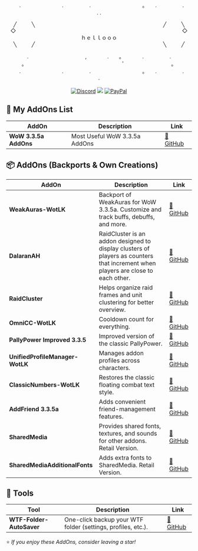 <div align="center">
　.　　　　　　　　.　　　　　.　　　　　　　　　　。　　.　　　　　.　　　　　　　　. .　　　

╱⠀⠀⠀⠀╲⠀⠀⠀⠀⠀⠀⠀⠀⠀⠀⠀⠀⠀⠀⠀⠀⠀⠀⠀⠀⠀⠀⠀⠀⠀⠀⠀⠀⠀⠀⠀⠀⠀⠀╱⠀⠀⠀⠀╲  
◇⠀⠀⠀⠀⠀⠀⠀⠀⠀⠀⠀⠀⠀⠀⠀⠀⠀⠀⠀⠀⠀⠀⠀⠀⠀⠀⠀⠀⠀⠀⠀⠀⠀⠀⠀⠀⠀⠀⠀⠀⠀⠀⠀⠀◇  
ｈｅｌｌｏｏｏ   
╲⠀⠀⠀⠀╱⠀⠀⠀⠀⠀⠀⠀⠀⠀⠀⠀⠀⠀⠀⠀⠀⠀⠀⠀⠀⠀⠀⠀⠀⠀⠀⠀⠀⠀⠀⠀⠀⠀⠀╲⠀⠀⠀⠀╱  

.　　　　　　　　　　　,　　　　.　　。　　　　.　　　　　.　　
　　　。　　　　　　　　　　　　　　　　　　　ﾟ　　　　　　　　　。  
　.　　　　　　　　.　　　　　.　　　　　　　　　　。　　.　　　　　.　　　　　　　　.
</br></br>
[![Discord](https://img.shields.io/discord/259362419372064778?style=flat&logo=discord&label=Discord)](https://discord.gg/UXSc7nt) ![](https://komarev.com/ghpvc/?username=NoM0Re&style=plastic&color=red) [![PayPal](https://img.shields.io/badge/Buy_me_a_coffee-100000?style=flat&logo=PayPal&logoColor=white&labelColor=3b7bbf&color=grey)](https://streamelements.com/nom0ree/tip)
</div>



## 📁 My AddOns List

| AddOn | Description | Link |
|--------|--------------|------|
| **WoW 3.3.5a AddOns** | Most Useful WoW 3.3.5a AddOns | [🔗 GitHub](https://github.com/NoM0Re/WoW-3.3.5a-Addons) |

## 📦 AddOns (Backports & Own Creations)

| AddOn | Description | Link |
|--------|--------------|------|
| **WeakAuras-WotLK** | Backport of WeakAuras for WoW 3.3.5a. Customize and track buffs, debuffs, and more. | [🔗 GitHub](https://github.com/NoM0Re/WeakAuras-WotLK) |
| **DalaranAH** | RaidCluster is an addon designed to display clusters of players as counters that increment when players are close to each other. | [🔗 GitHub](https://github.com/NoM0Re/DalaranAH) |
| **RaidCluster** | Helps organize raid frames and unit clustering for better overview. | [🔗 GitHub](https://github.com/NoM0Re/RaidCluster) |
| **OmniCC-WotLK** | Cooldown count for everything. | [🔗 GitHub](https://github.com/NoM0Re/OmniCC-WotLK) |
| **PallyPower Improved 3.3.5** | Improved version of the classic PallyPower. | [🔗 GitHub](https://github.com/NoM0Re/PallyPower-Improved-3.3.5) |
| **UnifiedProfileManager-WotLK** | Manages addon profiles across characters. | [🔗 GitHub](https://github.com/NoM0Re/UnifiedProfileManager-WotLK) |
| **ClassicNumbers-WotLK** | Restores the classic floating combat text style. | [🔗 GitHub](https://github.com/NoM0Re/ClassicNumbers-WotLK) |
| **AddFriend 3.3.5a** | Adds convenient friend-management features. | [🔗 GitHub](https://github.com/NoM0Re/AddFriend-3.3.5a) |
| **SharedMedia** | Provides shared fonts, textures, and sounds for other addons. Retail Version. | [🔗 GitHub](https://github.com/NoM0Re/SharedMedia) |
| **SharedMediaAdditionalFonts** | Adds extra fonts to SharedMedia. Retail Version. | [🔗 GitHub](https://github.com/NoM0Re/SharedMediaAdditionalFonts) |

## 🧰 Tools

| Tool | Description | Link |
|------|--------------|------|
| **WTF-Folder-AutoSaver** | One-click backup your WTF folder (settings, profiles, etc.). | [🔗 GitHub](https://github.com/NoM0Re/WTF-Folder-AutoSaver) |

⭐ *If you enjoy these AddOns, consider leaving a star!*

